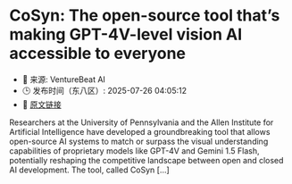 # CoSyn: The open-source tool that’s making GPT-4V-level vision AI accessible to everyone
- 📅 来源: VentureBeat AI
- 🕒 发布时间（东八区）: 2025-07-26 04:05:12
- 🔗 [原文链接](https://venturebeat.com/business/cosyn-the-open-source-tool-thats-making-gpt-4v-level-vision-ai-accessible-to-everyone/)

<p>Researchers at the University of Pennsylvania and the Allen Institute for Artificial Intelligence have developed a groundbreaking tool that allows open-source AI systems to match or surpass the visual understanding capabilities of proprietary models like GPT-4V and Gemini 1.5 Flash, potentially reshaping the competitive landscape between open and closed AI development. The tool, called CoSyn&#160;[&#8230;]
</p>